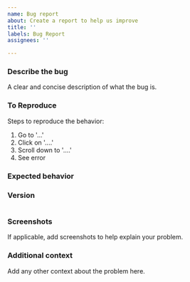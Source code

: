 ```yaml
---
name: Bug report
about: Create a report to help us improve
title: ''
labels: Bug Report
assignees: ''

---
```


### Describe the bug

A clear and concise description of what the bug is.

<!--- HINT: You can paste gist.github.com links for long logs or larger files -->

### To Reproduce

Steps to reproduce the behavior:
1. Go to '...'
2. Click on '....'
3. Scroll down to '....'
4. See error

### Expected behavior

<!--- A clear and concise description of what you expected to happen. -->

### Version

<!--- Paste output from `cobbler version` -->
````paste below
````

### Screenshots

If applicable, add screenshots to help explain your problem.

### Additional context

Add any other context about the problem here.
